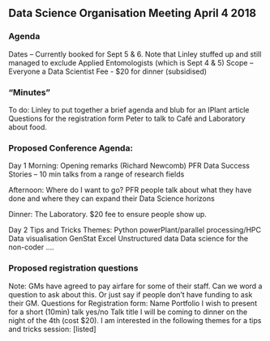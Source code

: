 ## Data Science Organisation Meeting April 4 2018

### Agenda
Dates – Currently booked for Sept 5 & 6. Note that Linley stuffed up and still managed to exclude Applied Entomologists (which is Sept 4 & 5)
Scope – Everyone a Data Scientist
Fee - $20 for dinner (subsidised)

### “Minutes”
To do:
Linley to put together a brief agenda and blub for an IPlant article
Questions for the registration form
Peter to talk to Café and Laboratory about food.

### Proposed Conference Agenda:
Day 1
Morning:
Opening remarks (Richard Newcomb)
PFR Data Success Stories – 10 min talks from a range of research fields

Afternoon:
Where do I want to go? PFR people talk about what they have done and where they can expand their Data Science horizons

Dinner: The Laboratory. $20 fee to ensure people show up.

Day 2 Tips and Tricks
Themes:
Python
powerPlant/parallel processing/HPC
Data visualisation
GenStat
Excel
Unstructured data 
Data science for the non-coder
….

### Proposed registration questions
Note: GMs have agreed to pay airfare for some of their staff. Can we word a question to ask about this. Or just say if people don’t have funding to ask their GM.
Questions for Registration form:
Name
Portfolio
I wish to present for a short (10min) talk yes/no
Talk title
I will be coming to dinner on the night of the 4th (cost $20).
I am interested in the following themes for a tips and tricks session:
[listed]








